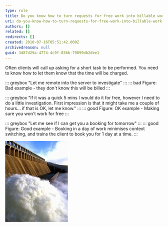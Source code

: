 ```yaml
---
type: rule
title: Do you know how to turn requests for free work into billable work?
uri: do-you-know-how-to-turn-requests-for-free-work-into-billable-work
authors: []
related: []
redirects: []
created: 2010-07-16T05:51:42.000Z
archivedreason: null
guid: 3d87d29a-4774-4c9f-856b-79899db2dee1
---
```


Often clients will call up asking for a short task to be performed. You need to know how to let them know that the time will be charged.   

<!--endintro-->

::: greybox
"Let me remote into the server to investigate"
:::
::: bad
Figure: Bad example - they don't know this will be billed
:::

::: greybox
"If it was a quick 5 mins I would do it for free, however I need to do a little investigation. First impression is that it might take me a couple of hours... if that is OK, let me know."
:::
::: good
Figure: OK example - Making sure you won't work for free
:::

::: greybox
"Let me see if I can get you a booking for tomorrow"
:::
::: good
Figure: Good example - Booking in a day of work minimises context switching, and trains the client to book you for 1 day at a time.
:::

![Figure: Careful! One small free task can turn into a dam-breaking torrent of free work.](/rules/do-you-know-how-to-turn-requests-for-free-work-into-billable-work/DealingwithClients-Floodgates.jpg)

